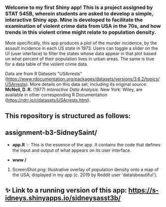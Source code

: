 

### Welcome to my first Shiny app! This is a project assigned by STAT 545B, wherein students are asked to develop a simple, interactive Shiny app. Mine is developed to facilitate the examination of violent crime data from USA in the 70s, and how trends in this violent crime might relate to population density.  

More specifically, this app produces a plot of the murder incidence, by the assault incidence in each US state in 1973. Users can toggle a slider on the UI (user interface) to filter the states whose data appear in that plot based on what percent of their population lives in urban areas. The same is true for a data table of the violent crime data. 

Data are from R Datasets "USArrests" (https://www.rdocumentation.org/packages/datasets/versions/3.6.2/topics/USArrests). More details on this data set, including its original source: **McNeil, D. R.** (1977) *Interactive Data Analysis*. New York: Wiley, are available in other corresponding R Documentation (https://rdrr.io/r/datasets/USArrests.html).


## This repository is structured as follows: 

## assignment-b3-SidneySaint/
*   **app.R** :sparkles:
  This is the essence of the app. It contains the code that defines the input and output of what appears on its user interface.

*  **www /** 
  1. ScreenShot.png: Illustrative overlay of population density onto a map of the USA; displayed in my app (c. 2019 by Reddit user 'dataisbeautiful').

## :sparkles: Link to a running version of this app: https://s-idneys.shinyapps.io/sidneysasst3b/

